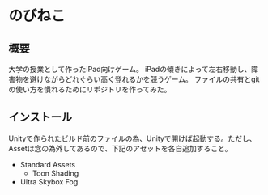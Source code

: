 # のびねこ

## 概要
大学の授業として作ったiPad向けゲーム。
iPadの傾きによって左右移動し、障害物を避けながらどれぐらい高く登れるかを競うゲーム。
ファイルの共有とgitの使い方を慣れるためにリポジトリを作ってみた。

## インストール
Unityで作られたビルド前のファイルの為、Unityで開けば起動する。ただし、Assetは念の為外してあるので、下記のアセットを各自追加すること。

- Standard Assets
  - Toon Shading
- Ultra Skybox Fog

